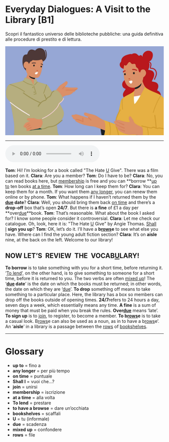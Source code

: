 # Everyday Dialogues: A Visit to the Library   [B1]

Scopri il fantastico universo delle biblioteche pubbliche: una guida definitiva alle procedure di prestito e di lettura.

![](Everyday%20Dialogues%20A%20Visit%20to%20the%20Library.jpg)

--------------

<div>
<audio controls autoplay>
    <source src="https:/raw.githubusercontent.com/dartie/speakup/2023-11/Everyday%20Dialogues%20A%20Visit%20to%20the%20Library.mp3" type="audio/mpeg">
</audio>
</div>


**Tom**: Hi! I’m looking for a book called "The Hate [U](## "tu (informale)") Give". There was a film based on it.
**Clara**: Are you a member?
**Tom**: Do I have to be?
**Clara**: No, you can read books here, but [membership](## "iscrizione") is free and you can **borrow **[up to](## "fino a") ten books [at a time](## "alla volta").
**Tom**: How long can I keep them for?
**Clara**: You can keep them for a month. If you want them [any longer](## "per più tempo"), you can renew them online or by phone.
**Tom**: What happens if I haven’t returned them by the **[due](## "scadenza") date**?
**Clara**: Well, you should bring them back [on time](## "puntuale") and there’s a **drop-off** box that’s open **24/7**. But there is **a fine** of £1 a day per **over[due](## "scadenza")**book.
**Tom**: That’s reasonable. What about the book I asked for? I know some people consider it controversial.
**Clara**: Let me check our catalogue. Oh, look, here it is: "The Hate [U](## "tu (informale)") Give" by Angie Thomas. [Shall I](## "vuoi che...?") **sign you up**?
**Tom**: OK, let’s do it. I’ll have a **b[rows](## "file")e** to see what else you have. Where can I find the young adult fiction section?
**Clara**: It’s on **aisle** nine, at the back on the left. Welcome to our library!

## NOW LET’S  REVIEW  THE  VOCAB[U](## "tu (informale)")LARY!
**To borrow** is to take something with you for a short time, before returning it.
‘[To lend](## "prestare")’, on the other hand, is to give something to someone for a short time, before it is returned to you. The two verbs are often [mixed up](## "confondere")!
The ‘**[due](## "scadenza") date**’ is the date on which the books must be returned; in other words, the date on which they are ‘[due](## "scadenza")’.
**To drop** something off means to take something to a particular place. Here, the library has a box so members can drop off the books outside of opening times.
**24/7**refers to 24 hours a day, seven days a week, which essentially means any time.
**A fine** is a sum of money that must be paid when you break the rules.
**Over[due](## "scadenza")** means ‘late’.
**To sign up** is to [join](## "unirsi"), to register, to become a member.
**To b[rows](## "file")e** is to take a casual look. B[rows](## "file")e can also be used as a noun, as in to have a b[rows](## "file")e’.
An ‘**aisle**’ in a library is a passage between the [rows](## "file") of [bookshelves](## "scaffali").

--------------

<div style = "display:block; clear:both; page-break-after:always;"></div>

# Glossary
* **up to** = fino a
* **any longer** = per più tempo
* **on time** = puntuale
* **Shall I** = vuoi che...?
* **join** = unirsi
* **membership** = iscrizione
* **at a time** = alla volta
* **To lend** = prestare
* **to have a browse** = dare un’occhiata
* **bookshelves** = scaffali
* **U** = tu (informale)
* **due** = scadenza
* **mixed up** = confondere
* **rows** = file
